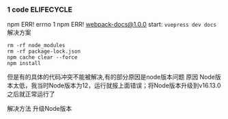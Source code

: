 ### 1 code ELIFECYCLE
npm ERR! errno 1
npm ERR! webpack-docs@1.0.0 start: `vuepress dev docs`
解决方案
```
rm -rf node_modules
rm -rf package-lock.json
npm cache clear --force
npm install
```
但是有的具体的代码冲突不能被解决,有的部分原因是node版本问题
原因
Node版本太低，我当时Node版本为12，运行就报上面错误；将Node版本升级到v16.13.0之后就正常运行了

解决方法
升级Node版本
```

```
